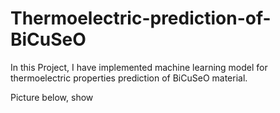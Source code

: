 # Thermoelectric-prediction-of-BiCuSeO

In this Project, I have implemented machine learning model for thermoelectric properties prediction of BiCuSeO material.

Picture below, show
